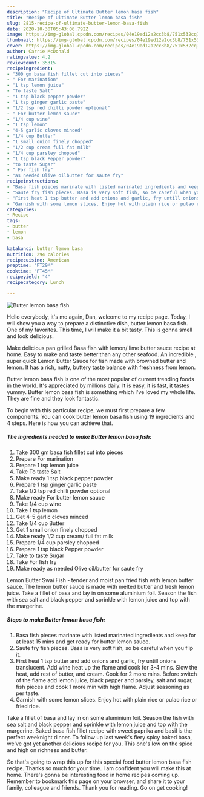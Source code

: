 ```yaml
---
description: "Recipe of Ultimate Butter lemon basa fish"
title: "Recipe of Ultimate Butter lemon basa fish"
slug: 2815-recipe-of-ultimate-butter-lemon-basa-fish
date: 2020-10-30T05:43:06.792Z
image: https://img-global.cpcdn.com/recipes/04e19ed12a2cc3b8/751x532cq70/butter-lemon-basa-fish-recipe-main-photo.jpg
thumbnail: https://img-global.cpcdn.com/recipes/04e19ed12a2cc3b8/751x532cq70/butter-lemon-basa-fish-recipe-main-photo.jpg
cover: https://img-global.cpcdn.com/recipes/04e19ed12a2cc3b8/751x532cq70/butter-lemon-basa-fish-recipe-main-photo.jpg
author: Carrie McDonald
ratingvalue: 4.2
reviewcount: 35315
recipeingredient:
- "300 gm basa fish fillet cut into pieces"
- " For marination"
- "1 tsp lemon juice"
- "To taste Salt"
- "1 tsp black pepper powder"
- "1 tsp ginger garlic paste"
- "1/2 tsp red chilli powder optional"
- " For butter lemon sauce"
- "1/4 cup wine"
- "1 tsp lemon"
- "4-5 garlic cloves minced"
- "1/4 cup Butter"
- "1 small onion finely chopped"
- "1/2 cup cream full fat milk"
- "1/4 cup parsley chopped"
- "1 tsp black Pepper powder"
- "to taste Sugar"
- " For fish fry"
- "as needed Olive oilbutter for saute fry"
recipeinstructions:
- "Basa fish pieces marinate with listed marinated ingredients and keep for at least 15 mins and get ready for butter lemon sauce."
- "Saute fry fish pieces. Basa is very soft fish, so be careful when you flip it."
- "First heat 1 tsp butter and add onions and garlic, fry untill onions translucent. Add wine heat up the flame and cook for 3-4 mins. Slow the heat, add rest of butter, and cream. Cook for 2 more mins. Before switch of the flame add lemon juice, black pepper and parsley, salt and sugar, fish pieces and cook 1 more min with high flame. Adjust seasoning as per taste."
- "Garnish with some lemon slices. Enjoy hot with plain rice or pulao rice or fried rice."
categories:
- Recipe
tags:
- butter
- lemon
- basa

katakunci: butter lemon basa 
nutrition: 294 calories
recipecuisine: American
preptime: "PT29M"
cooktime: "PT45M"
recipeyield: "4"
recipecategory: Lunch

---
```



![Butter lemon basa fish](https://img-global.cpcdn.com/recipes/04e19ed12a2cc3b8/751x532cq70/butter-lemon-basa-fish-recipe-main-photo.jpg)

Hello everybody, it's me again, Dan, welcome to my recipe page. Today, I will show you a way to prepare a distinctive dish, butter lemon basa fish. One of my favorites. This time, I will make it a bit tasty. This is gonna smell and look delicious.

Make delicious pan grilled Basa fish with lemon/ lime butter sauce recipe at home. Easy to make and taste better than any other seafood. An incredible , super quick Lemon Butter Sauce for fish made with browned butter and lemon. It has a rich, nutty, buttery taste balance with freshness from lemon.

Butter lemon basa fish is one of the most popular of current trending foods in the world. It's appreciated by millions daily. It is easy, it is fast, it tastes yummy. Butter lemon basa fish is something which I've loved my whole life. They are fine and they look fantastic.


To begin with this particular recipe, we must first prepare a few components. You can cook butter lemon basa fish using 19 ingredients and 4 steps. Here is how you can achieve that.

<!--inarticleads1-->

##### The ingredients needed to make Butter lemon basa fish:

1. Take 300 gm basa fish fillet cut into pieces
1. Prepare  For marination
1. Prepare 1 tsp lemon juice
1. Take To taste Salt
1. Make ready 1 tsp black pepper powder
1. Prepare 1 tsp ginger garlic paste
1. Take 1/2 tsp red chilli powder optional
1. Make ready  For butter lemon sauce
1. Take 1/4 cup wine
1. Take 1 tsp lemon
1. Get 4-5 garlic cloves minced
1. Take 1/4 cup Butter
1. Get 1 small onion finely chopped
1. Make ready 1/2 cup cream/ full fat milk
1. Prepare 1/4 cup parsley chopped
1. Prepare 1 tsp black Pepper powder
1. Take to taste Sugar
1. Take  For fish fry
1. Make ready as needed Olive oil/butter for saute fry


Lemon Butter Swai Fish - tender and moist pan fried fish with lemon butter sauce. The lemon butter sauce is made with melted butter and fresh lemon juice. Take a fillet of basa and lay in on some aluminium foil. Season the fish with sea salt and black pepper and sprinkle with lemon juice and top with the margerine. 

<!--inarticleads2-->

##### Steps to make Butter lemon basa fish:

1. Basa fish pieces marinate with listed marinated ingredients and keep for at least 15 mins and get ready for butter lemon sauce.
1. Saute fry fish pieces. Basa is very soft fish, so be careful when you flip it.
1. First heat 1 tsp butter and add onions and garlic, fry untill onions translucent. Add wine heat up the flame and cook for 3-4 mins. Slow the heat, add rest of butter, and cream. Cook for 2 more mins. Before switch of the flame add lemon juice, black pepper and parsley, salt and sugar, fish pieces and cook 1 more min with high flame. Adjust seasoning as per taste.
1. Garnish with some lemon slices. Enjoy hot with plain rice or pulao rice or fried rice.


Take a fillet of basa and lay in on some aluminium foil. Season the fish with sea salt and black pepper and sprinkle with lemon juice and top with the margerine. Baked basa fish fillet recipe with sweet paprika and basil is the perfect weeknight dinner. To follow up last week&#39;s fiery spicy baked basa, we&#39;ve got yet another delicious recipe for you. This one&#39;s low on the spice and high on richness and butter. 

So that's going to wrap this up for this special food butter lemon basa fish recipe. Thanks so much for your time. I am confident you will make this at home. There's gonna be interesting food in home recipes coming up. Remember to bookmark this page on your browser, and share it to your family, colleague and friends. Thank you for reading. Go on get cooking!

